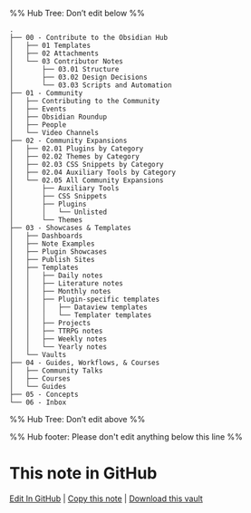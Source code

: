 %% Hub Tree: Don’t edit below %%
```
.
├── 00 - Contribute to the Obsidian Hub
│   ├── 01 Templates
│   ├── 02 Attachments
│   └── 03 Contributor Notes
│       ├── 03.01 Structure
│       ├── 03.02 Design Decisions
│       └── 03.03 Scripts and Automation
├── 01 - Community
│   ├── Contributing to the Community
│   ├── Events
│   ├── Obsidian Roundup
│   ├── People
│   └── Video Channels
├── 02 - Community Expansions
│   ├── 02.01 Plugins by Category
│   ├── 02.02 Themes by Category
│   ├── 02.03 CSS Snippets by Category
│   ├── 02.04 Auxiliary Tools by Category
│   └── 02.05 All Community Expansions
│       ├── Auxiliary Tools
│       ├── CSS Snippets
│       ├── Plugins
│       │   └── Unlisted
│       └── Themes
├── 03 - Showcases & Templates
│   ├── Dashboards
│   ├── Note Examples
│   ├── Plugin Showcases
│   ├── Publish Sites
│   ├── Templates
│   │   ├── Daily notes
│   │   ├── Literature notes
│   │   ├── Monthly notes
│   │   ├── Plugin-specific templates
│   │   │   ├── Dataview templates
│   │   │   └── Templater templates
│   │   ├── Projects
│   │   ├── TTRPG notes
│   │   ├── Weekly notes
│   │   └── Yearly notes
│   └── Vaults
├── 04 - Guides, Workflows, & Courses
│   ├── Community Talks
│   ├── Courses
│   └── Guides
├── 05 - Concepts
└── 06 - Inbox
```
%% Hub Tree: Don’t edit above %%

%% Hub footer: Please don't edit anything below this line %%

# This note in GitHub

<span class="git-footer">[Edit In GitHub](https://github.dev/obsidian-community/obsidian-hub/blob/main/00%20-%20Contribute%20to%20the%20Obsidian%20Hub/03%20Contributor%20Notes/03.01%20Structure/Hub%20Tree%20Structure.md "git-hub-edit-note") | [Copy this note](https://raw.githubusercontent.com/obsidian-community/obsidian-hub/main/00%20-%20Contribute%20to%20the%20Obsidian%20Hub/03%20Contributor%20Notes/03.01%20Structure/Hub%20Tree%20Structure.md "git-hub-copy-note") | [Download this vault](https://github.com/obsidian-community/obsidian-hub/archive/refs/heads/main.zip "git-hub-download-vault") </span>

